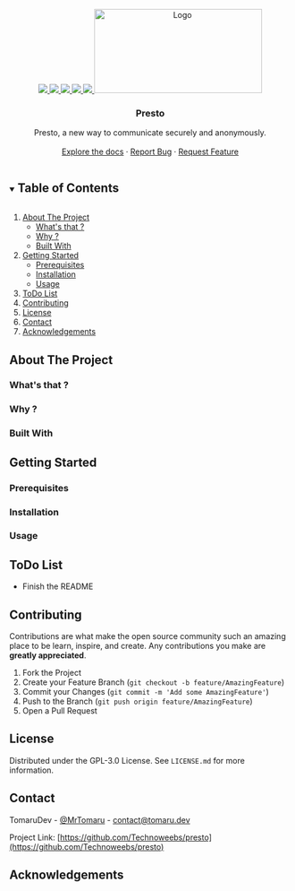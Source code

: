 <p align="center">
  <a href="https://github.com/Technoweebs/presto/graphs/contributors">
    <img src="https://img.shields.io/github/contributors/Technoweebs/presto.svg?style=for-the-badge">
  </a>
  <a href="https://github.com/Technoweebs/presto/graphs/commit-activity">
    <img src="https://img.shields.io/github/last-commit/Technoweebs/presto?style=for-the-badge">
  </a>
  <a href="https://github.com/Technoweebs/presto/stargazers">
    <img src="https://img.shields.io/github/stars/Technoweebs/presto.svg?style=for-the-badge">
  </a>
  <a href="https://github.com/Technoweebs/presto/issues">
    <img src="https://img.shields.io/github/issues/Technoweebs/presto.svg?style=for-the-badge">
  </a>
  <a href="https://github.com/Technoweebs/presto/blob/main/LICENSE.md">
    <img src="https://img.shields.io/github/license/Technoweebs/presto.svg?style=for-the-badge">
  </a>
  <a href="https://github.com/Technoweebs/presto">
    <img src=".github/presto.gif" alt="Logo" width="300" height="150">
  </a>

  <h3 align="center">Presto</h3>

  <p align="center">
    Presto, a new way to communicate securely and anonymously.
    <br />
    <br />
    <a href="https://github.com/Technoweebs/presto">Explore the docs</a>
    ·
    <a href="https://github.com/Technoweebs/presto/issues">Report Bug</a>
    ·
    <a href="https://github.com/Technoweebs/presto/issues">Request Feature</a>
  </p>
</p>

<details open="open">
  <summary><h2 style="display: inline-block">Table of Contents</h2></summary>
  <ol>
    <li>
      <a href="#about-the-project">About The Project</a>
      <ul>
	  	<li><a href="#whats-that">What's that ?</a></li>
		<li><a href="#why">Why ?</a></li>
        <li><a href="#built-with">Built With</a></li>
      </ul>
    </li>
    <li>
      <a href="#getting-started">Getting Started</a>
      <ul>
        <li><a href="#prerequisites">Prerequisites</a></li>
        <li><a href="#installation">Installation</a></li>
    	<li><a href="#usage">Usage</a></li>
      </ul>
    </li>
    <li><a href="#todo-list">ToDo List</a></li>
    <li><a href="#contributing">Contributing</a></li>
    <li><a href="#license">License</a></li>
    <li><a href="#contact">Contact</a></li>
    <li><a href="#acknowledgements">Acknowledgements</a></li>
  </ol>
</details>

## About The Project
### What's that ?

### Why ?

### Built With

## Getting Started
### Prerequisites

### Installation

### Usage

## ToDo List
  * Finish the README

## Contributing
Contributions are what make the open source community such an amazing place to be learn, inspire, and create. Any contributions you make are **greatly appreciated**.

1. Fork the Project
2. Create your Feature Branch (`git checkout -b feature/AmazingFeature`)
3. Commit your Changes (`git commit -m 'Add some AmazingFeature'`)
4. Push to the Branch (`git push origin feature/AmazingFeature`)
5. Open a Pull Request

## License
Distributed under the GPL-3.0 License. See `LICENSE.md` for more information.

## Contact
TomaruDev - [@MrTomaru](https://twitter.com/MrTomaru) - contact@tomaru.dev

Project Link: [https://github.com/Technoweebs/presto](https://github.com/Technoweebs/presto)

## Acknowledgements